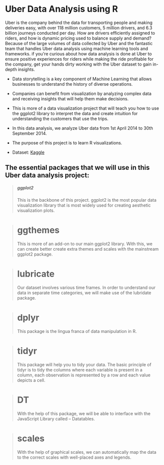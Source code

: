 # Uber Data Analysis using R

Uber is the company behind the data for transporting people and making deliveries easy, with over 118 million customers, 5 million drivers, and 6.3 billion journeys conducted per day. 
How are drivers efficiently assigned to riders, and how is dynamic pricing used to balance supply and demand? 
Because of the large volumes of data collected by Uber and the fantastic team that handles Uber data analysis using machine learning tools and frameworks.
if you're curious about how data analysis is done at Uber to ensure positive experiences for riders while making the ride profitable for the company, get your hands dirty working with the Uber dataset to gain in-depth insights.




- Data storytelling is a key component of Machine Learning that allows businesses to understand the history of diverse operations. 
- Companies can benefit from visualization by analyzing complex data and receiving insights that will help them make decisions. 
- This is more of a data visualization project that will teach you how to use the ggplot2 library to interpret the data and create intuition for understanding the customers that use the trips.

- In this data analysis, we analyze Uber data from 1st April 2014 to 30th September 2014.

- The purpose of this project is to learn R visualizations.
  
- Dataset: [Kaggle](https://www.kaggle.com/datasets/amirmotefaker/uber-dataset-from-april-to-september-2014)

## The essential packages that we will use in this Uber data analysis project:

>##### ggplot2
>This is the backbone of this project. ggplot2 is the most popular data visualization library that is most widely used for creating aesthetic visualization plots.

># ggthemes
>This is more of an add-on to our main ggplot2 library. With this, we can create better create extra themes and scales with the mainstream ggplot2 package.

># lubricate
>Our dataset involves various time frames. In order to understand our data in separate time categories, we will make use of the lubridate package.

># dplyr
>This package is the lingua franca of data manipulation in R.

># tidyr
>This package will help you to tidy your data. The basic principle of tidyr is to tidy the columns where each variable is present in a column, each observation is represented by a row and each value depicts a cell.

># DT
>With the help of this package, we will be able to interface with the JavaScript Library called – Datatables.

># scales
>With the help of graphical scales, we can automatically map the data to the correct scales with well-placed axes and legends.

